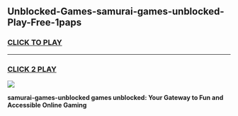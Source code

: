 
## Unblocked-Games-samurai-games-unblocked-Play-Free-1paps
<h3>
<a href="https://premium76.site?title=samurai-games-unblocked&ref=18A1">CLICK TO PLAY</a></h3>
<hr>

<h3>
<a href="https://premium76.site?title=samurai-games-unblocked&ref=18A1">CLICK 2 PLAY</a>
  
</h3>

<a href="https://premium76.site?title=samurai-games-unblocked&ref=18A1"><img src="https://clearcache.store/games.png"></a>


**samurai-games-unblocked games unblocked: Your Gateway to Fun and Accessible Online Gaming**
